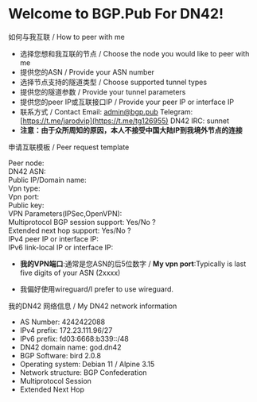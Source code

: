 # Welcome to BGP.Pub For DN42!

如何与我互联 / How to peer with me

-   选择您想和我互联的节点 / Choose the node you would like to peer with me
-   提供您的ASN / Provide your ASN number
-   选择节点支持的隧道类型 / Choose supported tunnel types
-   提供您的隧道参数 / Provide your tunnel parameters
-   提供您的peer IP或互联接口IP / Provide your peer IP or interface IP
-   联系方式 / Contact Email: admin@bgp.pub Telegram:  [https://t.me/jarodvip](https://t.me/tg126955)  DN42 IRC: sunnet
-   **注意：由于众所周知的原因，本人不接受中国大陆IP到我境外节点的连接**

申请互联模板 / Peer request template

Peer node:  
DN42 ASN:  
Public IP/Domain name:  
Vpn type:  
Vpn port:  
Public key:  
VPN Parameters(IPSec,OpenVPN):  
Multiprotocol BGP session support: Yes/No ?  
Extended next hop support: Yes/No ?  
IPv4 peer IP or interface IP:  
IPv6 link-local IP or interface IP:  

-   **我的VPN端口**:通常是您ASN的后5位数字 /  **My vpn port**:Typically is last five digits of your ASN (2xxxx)  
    
-   我偏好使用wireguard/I prefer to use wireguard.

我的DN42 网络信息 / My DN42 network information

-   AS Number: 4242422088
-   IPv4 prefix: 172.23.111.96/27
-   IPv6 prefix: fd03:6668:b339::/48
-   DN42 domain name: god.dn42
-   BGP Software: bird 2.0.8
-   Operating system: Debian 11 / Alpine 3.15
-   Network structure: BGP Confederation
-   Multiprotocol Session
-   Extended Next Hop

```
